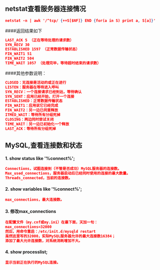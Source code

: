 ## netstat查看服务器连接情况
```json
netstat -n | awk '/^tcp/ {++S[$NF]} END {for(a in S) print a, S[a]}'
```
####返回结果如下
```json
LAST_ACK 5 （正在等待处理的请求数）
SYN_RECV 30
ESTABLISHED 1597 （正常数据传输状态）
FIN_WAIT1 51
FIN_WAIT2 504
TIME_WAIT 1057 （处理完毕，等待超时结束的请求数）
```
####其他参数说明：
```json
CLOSED：无连接是活动的或正在进行
LISTEN：服务器在等待进入呼叫
SYN_RECV：一个连接请求已经到达，等待确认
SYN_SENT：应用已经开始，打开一个连接
ESTABLISHED：正常数据传输状态
FIN_WAIT1：应用说它已经完成
FIN_WAIT2：另一边已同意释放
ITMED_WAIT：等待所有分组死掉
CLOSING：两边同时尝试关闭
TIME_WAIT：另一边已初始化一个释放
LAST_ACK：等待所有分组死掉
```

## MySQL,查看连接数和状态
#### 1. show status like '%connect%';
```json
Connections，试图连接到（不管是否成功）MySQL服务器的连接数。
Max_used_connections，服务器启动后已经同时使用的连接的最大数量。
Threads_connected，当前的连接数。
```

#### 2. show variables like '%connect%';
```json
max_connections，最大连接数。
```

#### 3. 修改max_connections
```json
在配置文件（my.cnf或my.ini）在最下面，天加一句：
max_connections=32000
然后，用命令重启：/etc/init.d/mysqld restart
虽然这里写的32000，实际MySQL服务器允许的最大连接数16384；
添加了最大允许连接数，对系统消耗增加不大。
```

#### 4. show processlist;
```json
显示当前正在执行的MySQL连接。
```

